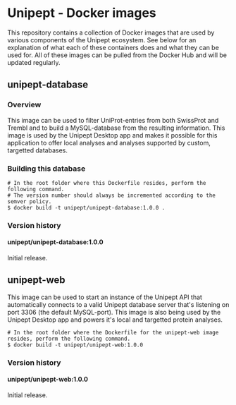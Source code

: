# Unipept - Docker images
This repository contains a collection of Docker images that are used by various components of the Unipept ecosystem. See below for an explanation of what each of these containers does and what they can be used for. All of these images can be pulled from the Docker Hub and will be updated regularly.

## unipept-database
### Overview
This image can be used to filter UniProt-entries from both SwissProt and Trembl and to build a MySQL-database from the resulting information. This image is used by the Unipept Desktop app and makes it possible for this application to offer local analyses and analyses supported by custom, targetted databases.

### Building this database
```
# In the root folder where this Dockerfile resides, perform the following command.
# The version number should always be incremented according to the semver policy.
$ docker build -t unipept/unipept-database:1.0.0 .
```

### Version history

#### unipept/unipept-database:1.0.0
Initial release.

## unipept-web
This image can be used to start an instance of the Unipept API that automatically connects to a valid Unipept database server that's listening on port 3306 (the default MySQL-port). This image is also being used by the Unipept Desktop app and powers it's local and targetted protein analyses.

```
# In the root folder where the Dockerfile for the unipept-web image resides, perform the following command.
$ docker build -t unipept/unipept-web:1.0.0
```

### Version history

#### unipept/unipept-web:1.0.0
Initial release.
